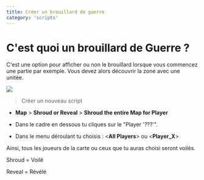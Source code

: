 ```yaml
---
title: Créer un brouillard de guerre
category: 'scripts'
---
```


# C'est quoi un brouillard de Guerre ?

C'est une option pour afficher ou non le brouillard lorsque vous commencez une partie par exemple.
Vous devez alors découvrir la zone avec une unitée.

<img src="/img/scripts/scripts_fog.png">

> Créer un nouveau script

- **Map** > **Shroud or Reveal** > **Shroud the entire Map for Player**

- Dans le cadre en dessous tu cliques sur le "Player '???'".

- Dans le menu déroulant tu choisis : <**All Players**> ou <**Player_X**>

Ainsi, tous les joueurs de la carte ou ceux que tu auras choisi seront voilés.

<alert type="info">

Shroud = Voilé

Reveal = Révélé

</alert>
